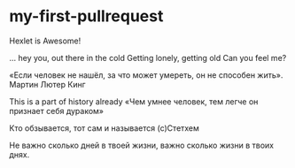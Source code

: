 # my-first-pullrequest

Hexlet is Awesome!

... hey you, out there in the cold
Getting lonely, getting old
Can you feel me?

«Если человек не нашёл, за что может умереть, он не способен жить». Мартин Лютер Кинг

This is a part of history already
«Чем умнее человек, тем легче он признает себя дураком»

Кто обзывается, тот сам и называется (с)Стетхем

Не важно сколько дней в твоей жизни, важно сколько жизни в твоих днях.
